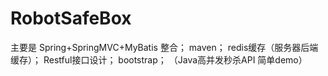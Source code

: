 # RobotSafeBox

主要是 Spring+SpringMVC+MyBatis 整合；
maven；
redis缓存（服务器后端缓存）；
Restful接口设计；
bootstrap；
（Java高并发秒杀API 简单demo）